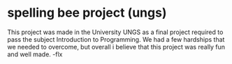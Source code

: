 # spelling bee project (ungs)
This project was made in the University UNGS as a final project required to pass the subject Introduction to Programming.
We had a few hardships that we needed to overcome, but overall i believe that this project was really fun and well made.
-flx
